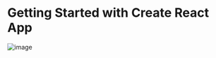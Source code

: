 # Getting Started with Create React App

![image](https://github.com/user-attachments/assets/71f93d98-ee04-436b-9b96-49c2442172de)

